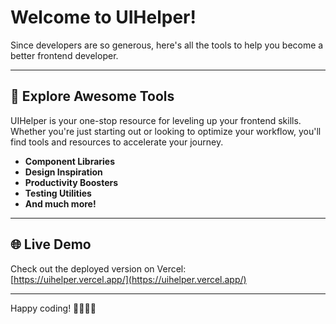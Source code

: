 # Welcome to UIHelper!

Since developers are so generous, here's all the tools to help you become a better frontend developer.

---

## 🚀 Explore Awesome Tools

UIHelper is your one-stop resource for leveling up your frontend skills. Whether you're just starting out or looking to optimize your workflow, you'll find tools and resources to accelerate your journey.

- **Component Libraries**
- **Design Inspiration**
- **Productivity Boosters**
- **Testing Utilities**
- **And much more!**

---

## 🌐 Live Demo

Check out the deployed version on Vercel:  
[https://uihelper.vercel.app/](https://uihelper.vercel.app/)

---

Happy coding! 👩‍💻👨‍💻
